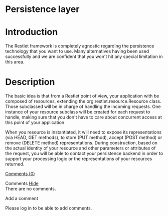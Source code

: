 Persistence layer
=================

Introduction
============

The Restlet framework is completely agnostic regarding the persistence
technology that you want to use. Many alternatives having been used
successfully and we are confident that you won't hit any special
limitation in this area.

Description
===========

The basic idea is that from a Restlet point of view, your application
with be composed of resources, extending the
org.restlet.resource.Resource class. Those subclassed will be in charge
of handling the incoming requests. One instance of your resource
subclass will be created for each request to handle, making sure that
you don't have to care about concurrent access at this point of your
application.

When you resource is instantiated, it will need to expose its
representations (via HEAD, GET methods), to store (PUT method), accept
(POST method) or remove (DELETE method) representations. During
construction, based on the actual identity of your resource and other
parameters or attributes of the request, you will be able to contact
your persistence backend in order to support your processing logic or
the representations of your resources returned.

[Comments
(0)](http://web.archive.org/web/20111228142145/http://wiki.restlet.org/docs_2.0/13-restlet/21-restlet/378-restlet/118-restlet.html#)

Comments
[Hide](http://web.archive.org/web/20111228142145/http://wiki.restlet.org/docs_2.0/13-restlet/21-restlet/378-restlet/118-restlet.html#)
\
There are no comments.

Add a comment

Please log in to be able to add comments.
